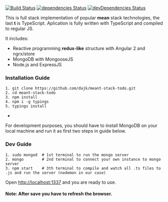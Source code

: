 [![Build Status](https://travis-ci.org/dajk/meant-stack-todo.svg?branch=master)](https://travis-ci.org/dajk/meant-stack-todo)
[![dependencies Status](https://david-dm.org/dajk/meant-stack-todo/status.svg)](https://david-dm.org/dajk/meant-stack-todo)
[![devDependencies Status](https://david-dm.org/dajk/meant-stack-todo/dev-status.svg)](https://david-dm.org/dajk/meant-stack-todo?type=dev)

This is full stack implementation of popular __mean__ stack technologies, the last __t__ is TypeScript.
Aplication is fully written with TypeScript and compiled to regular JS.

It includes:

- Reactive programming __redux-like__  structure with Angular 2 and ngrx/store
- MongoDB with MongooseJS
- Node.js and ExpressJS

### Installation  Guide

	1. git clone https://github.com/dajk/meant-stack-todo.git
	2. cd meant-stack-todo
	3. npm install
	4. npm i -g typings
	5. typings install

-

For development purposes, you should have to install MongoDB on your local machine and run it as first two steps in guide below.

### Dev Guide

	1. sudo mongod 	# 1st terminal to run the mongo server
	2. mongo 		# 2nd terminal to connect your own instance to mongo server
	3. npm start 	# 3th terminal to compile and watch all .ts files to .js and run the server (nodemon in our case)

Open [http://localhost:1337](http://localhost:1337) and you are ready to use. 

#### Note: After save you have to refresh the browser.
